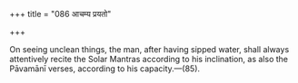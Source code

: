 +++
title = "086 आचम्य प्रयतो"

+++

On seeing unclean things, the man, after having sipped water, shall always attentively recite the Solar Mantras according to his inclination, as also the Pāvamānī verses, according to his capacity.—(85). 